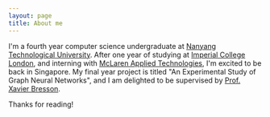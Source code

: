 ```yaml
---
layout: page
title: About me
---
```


<!-- <p class="message">
  Hey there! 
</p> -->

I'm a fourth year computer science undergraduate at [Nanyang Technological University](http://scse.ntu.edu.sg/Pages/Home.aspx). After one year of studying at [Imperial College London](https://www.imperial.ac.uk/study/pg/computing/), and interning with [McLaren Applied Technologies](https://www.mclaren.com/appliedtechnologies/), I'm excited to be back in Singapore. My final year project is titled "An Experimental Study of Graph Neural Networks", and I am delighted to be supervised by [Prof. Xavier Bresson](http://www.ntu.edu.sg/home/xbresson/). 

Thanks for reading!
